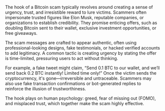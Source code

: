The hook of a Bitcoin scam typically revolves around creating a sense of urgency, trust, and irresistible reward to lure victims. Scammers often impersonate trusted figures like Elon Musk, reputable companies, or organizations to establish credibility. They promise enticing offers, such as doubling Bitcoin sent to their wallet, exclusive investment opportunities, or free giveaways. 

The scam messages are crafted to appear authentic, often using professional-looking designs, fake testimonials, or hacked verified accounts to add legitimacy. A common tactic is creating urgency by stating the offer is time-limited, pressuring users to act without thinking. 

For example, a fake tweet might claim, “Send 0.1 BTC to our wallet, and we’ll send back 0.2 BTC instantly! Limited time only!” Once the victim sends the cryptocurrency, it's gone—irreversible and untraceable. Scammers may also use fake transaction confirmations or bot-generated replies to reinforce the illusion of trustworthiness.

The hook plays on human psychology: greed, fear of missing out (FOMO), and misplaced trust, which together make the scam highly effective.

